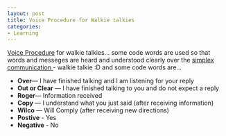 ```yaml
---
layout: post
title: Voice Procedure for Walkie talkies
categories:
- Learning
---
```



[Voice Procedure](http://en.wikipedia.org/wiki/Voice_procedure) for walkie talkies... some code words are used so that words and messeges are heard and understood clearly over the [simplex communication ](http://en.wikipedia.org/wiki/Duplex_%28telecommunications%29#Half-Duplex)- walkie talkie :D and some code words are...

- **Over**— I have finished talking and I am listening for your reply
- **Out or Clear** — I have finished talking to you and do not expect a reply
- **Roger**— Information received
- **Copy** — I understand what you just said (after receiving information)
- **Wilco** — Will Comply (after receiving new directions)
- **Postive** - Yes
- **Negative** - No
